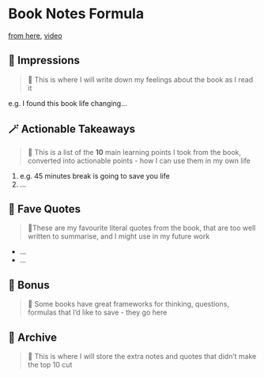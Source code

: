 # Book Notes Formula

[from here](https://elizabeth-filips.notion.site/Elizabeth-s-Book-Notes-Formula-82a95ffe95db497884e9144634d59a57), [video](https://www.youtube.com/watch?v=2I44oMVd4Cw)

## 👀 Impressions
> 💭 This is where I will write down my feelings about the book as I read it

e.g. I found this book life changing...

## 🪄 Actionable Takeaways
> 💭 This is a list of the **10** main learning points I took from the book, 
> converted into actionable points - how I can use them in my own life

1. e.g. 45 minutes break is going to save you life
2. ...

## 🧝‍ Fave Quotes
> 💭These are my favourite literal quotes from the book, 
> that are too well written to summarise, and I might use in my future work

- ...
- ...


## 🎁 Bonus
> 💭 Some books have great frameworks for thinking, questions, formulas that I’d like to save - they go here

## 🌚 Archive
> 💭 This is where I will store the extra notes and quotes that didn’t make the top 10 cut
